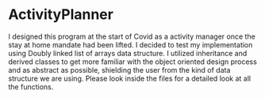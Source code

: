# ActivityPlanner
I designed this program at the start of Covid as a activity manager once the stay at home mandate had been lifted. I decided to test my implementation using  Doubly linked list of arrays data structure. I utilized inheritance and derived classes to get more familiar with the object oriented design process and as abstract as possible, shielding the user from the kind of data structure we are using. Please look inside the files for a detailed look at all the functions.
